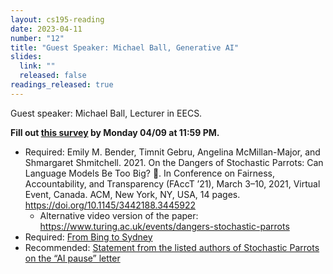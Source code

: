 ```yaml
---
layout: cs195-reading
date: 2023-04-11
number: "12"
title: "Guest Speaker: Michael Ball, Generative AI"
slides:
  link: ""
  released: false
readings_released: true
---
```


Guest speaker: Michael Ball, Lecturer in EECS.

**Fill out [this survey][l12_form] by Monday 04/09 at 11:59 PM.**

* Required: Emily M. Bender, Timnit Gebru, Angelina McMillan-Major, and
  Shmargaret Shmitchell. 2021. On the Dangers of Stochastic Parrots: Can Language
  Models Be Too Big? 🦜. In Conference on Fairness, Accountability, and Transparency
  (FAccT ’21), March 3–10, 2021, Virtual Event, Canada. ACM, New
  York, NY, USA, 14 pages. <https://doi.org/10.1145/3442188.3445922>
  * Alternative video version of the paper: <https://www.turing.ac.uk/events/dangers-stochastic-parrots>
* Required: [From Bing to Sydney](https://stratechery.com/2023/from-bing-to-sydney-search-as-distraction-sentient-ai/)
* Recommended: [Statement from the listed authors of Stochastic Parrots on the “AI pause” letter](https://www.dair-institute.org/blog/letter-statement-March2023)

[l12_form]: https://docs.google.com/forms/d/e/1FAIpQLSf_ggjcQy_tSKw_sgeKkX00N3zkAyTVhotDWa81kk54kL3bVA/viewform
